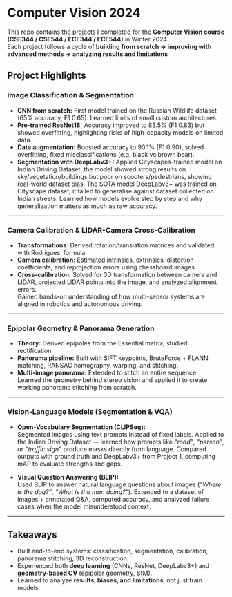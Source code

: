 # Computer Vision 2024

This repo contains the projects I completed for the **Computer Vision course (CSE344 / CSE544 / ECE344 / ECE544)** in Winter 2024.  
Each project follows a cycle of **building from scratch → improving with advanced methods → analyzing results and limitations**

## Project Highlights

### Image Classification & Segmentation  
- **CNN from scratch:** First model trained on the Russian Wildlife dataset (65% accuracy, F1 0.65). Learned limits of small custom architectures.  
- **Pre-trained ResNet18:** Accuracy improved to 83.5% (F1 0.83) but showed overfitting, highlighting risks of high-capacity models on limited data.
- **Data augmentation:** Boosted accuracy to 90.1% (F1 0.90), solved overfitting, fixed misclassifications (e.g. black vs brown bear).  
- **Segmentation with DeepLabv3+:** Applied Cityscapes-trained model on Indian Driving Dataset, the model showed strong results on sky/vegetation/buildings but poor on scooters/pedestrians, showing real-world dataset bias. The SOTA model DeepLabv3+ was trained on Cityscape dataset, it failed to generalise against dataset collected on Indian streets.
Learned how models evolve step by step and why generalization matters as much as raw accuracy.  

---

### Camera Calibration & LIDAR-Camera Cross-Calibration  
- **Transformations:** Derived rotation/translation matrices and validated with Rodrigues’ formula.  
- **Camera calibration:** Estimated intrinsics, extrinsics, distortion coefficients, and reprojection errors using chessboard images.  
- **Cross-calibration:** Solved for 3D transformation between camera and LIDAR, projected LIDAR points into the image, and analyzed alignment errors.  
Gained hands-on understanding of how multi-sensor systems are aligned in robotics and autonomous driving.  

---

### Epipolar Geometry & Panorama Generation  
- **Theory:** Derived epipoles from the Essential matrix, studied rectification.  
- **Panorama pipeline:** Built with SIFT keypoints, BruteForce + FLANN matching, RANSAC homography, warping, and stitching.  
- **Multi-image panorama:** Extended to stitch an entire sequence.  
Learned the geometry behind stereo vision and applied it to create working panorama stitching from scratch.  

---

### Vision-Language Models (Segmentation & VQA)  

- **Open-Vocabulary Segmentation (CLIPSeg):**  
  Segmented images using text prompts instead of fixed labels. Applied to the Indian Driving Dataset — learned how prompts like *“road”*, *“person”*, or *“traffic sign”* produce masks directly from language. Compared outputs with ground truth and DeepLabv3+ from Project 1, computing mAP to evaluate strengths and gaps.  

- **Visual Question Answering (BLIP):**  
  Used BLIP to answer natural language questions about images (*“Where is the dog?”*, *“What is the man doing?”*). Extended to a dataset of images + annotated Q&A, computed accuracy, and analyzed failure cases when the model misunderstood context.  
---

## Takeaways
- Built end-to-end systems: classification, segmentation, calibration, panorama stitching, 3D reconstruction.  
- Experienced both **deep learning** (CNNs, ResNet, DeepLabv3+) and **geometry-based CV** (epipolar geometry, SfM).  
- Learned to analyze **results, biases, and limitations**, not just train models.  
  